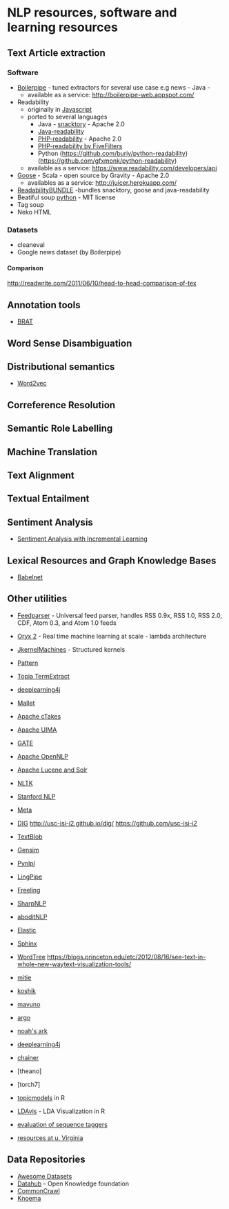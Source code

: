 # NLP resources, software and learning resources 

## Text Article extraction
### Software 
* [Boilerpipe](https://code.google.com/p/boilerpipe/) - tuned extractors for several use case e.g news - Java - 
   - available as a service: http://boilerpipe-web.appspot.com/
* Readability 
   - originally in [Javascript](http://code.google.com/p/arc90labs-readability/) 
   - ported to several languages 
      - Java - [snacktory](https://github.com/karussell/snacktory) - Apache 2.0
      - [Java-readability](https://github.com/basis-technology-corp/Java-readability)
      - [PHP-readability](https://github.com/feelinglucky/php-readability) - Apache 2.0 
      - [PHP-readability by FiveFilters](http://code.fivefilters.org/php-readability)
      - Python (https://github.com/buriy/python-readability)(https://github.com/gfxmonk/python-readability)
   - available as a service: https://www.readability.com/developers/api
* [Goose](https://github.com/jiminoc/goose) - Scala - open source by Gravity - Apache 2.0 
   - availables as a service: http://juicer.herokuapp.com/
* [ReadabilityBUNDLE](https://github.com/srijiths/readabilityBUNDLE) -bundles snacktory, goose and java-readability
* Beatiful soup [python](http://www.crummy.com/software/BeautifulSoup/) - MIT license
* Tag soup
* Neko HTML
### Datasets
* cleaneval
* Google news dataset (by Boilerpipe) 

#### Comparison 
http://readwrite.com/2011/06/10/head-to-head-comparison-of-tex

## Annotation tools
* [BRAT](http://brat.nlplab.org/)

## Word Sense Disambiguation

## Distributional semantics 
  * [Word2vec](https://code.google.com/p/word2vec/)
  
## Correference Resolution 
## Semantic Role Labelling
## Machine Translation
## Text Alignment
## Textual Entailment

## Sentiment Analysis 
* [Sentiment Analysis with Incremental Learning](https://github.com/uiuc-ischool-scanr/SAIL)

## Lexical Resources and Graph Knowledge Bases
  * [Babelnet](http://babelnet.org/)

## Other utilities 
* [Feedparser](http://code.google.com/p/feedparser/) - Universal feed parser, handles RSS 0.9x, RSS 1.0, RSS 2.0, CDF, Atom 0.3, and Atom 1.0 feeds
* [Oryx 2](http://oryx.io/index.html) - Real time machine learning at scale - lambda architecture 
* [JkernelMachines](https://github.com/davidpicard/jkernelmachines) - Structured kernels
* [Pattern](http://www.clips.ua.ac.be/pages/pattern)
* [Topia TermExtract](https://pypi.python.org/pypi/topia.termextract/)
* [deeplearning4j](http://deeplearning4j.org/)
* [Mallet](http://mallet.cs.umass.edu/)
* [Apache cTakes](http://ctakes.apache.org/)
* [Apache UIMA](https://uima.apache.org/)
* [GATE](https://gate.ac.uk/)
* [Apache OpenNLP](http://opennlp.apache.org/)
* [Apache Lucene and Solr](http://lucene.apache.org/)
* [NLTK](http://www.nltk.org/)
* [Stanford NLP](http://nlp.stanford.edu/software/corenlp.shtml)
* [Meta](https://github.com/meta-toolkit/meta)
* [DIG](https://github.com/NextCenturyCorporation/dig) http://usc-isi-i2.github.io/dig/ https://github.com/usc-isi-i2
* [TextBlob](http://textblob.readthedocs.org/en/dev/)
* [Gensim](http://radimrehurek.com/gensim/)
* [Pynlpl](https://github.com/proycon/pynlpl)
* [LingPipe](http://alias-i.com/lingpipe/)
* [Freeling](http://nlp.lsi.upc.edu/freeling/)
* [SharpNLP](https://sharpnlp.codeplex.com/)
* [aboditNLP](http://nlp.abodit.com/)
* [Elastic](https://www.elastic.co/)
* [Sphinx](http://sphinxsearch.com/)
* [WordTree](http://www.jasondavies.com/wordtree/) https://blogs.princeton.edu/etc/2012/08/16/see-text-in-whole-new-waytext-visualization-tools/
* [mitie](https://github.com/mit-nlp/MITIE)
* [koshik](https://github.com/peterexner/KOSHIK)
* [mavuno](https://github.com/metzlerd/mavuno)
* [argo](http://argo.nactem.ac.uk/)
* [noah's ark](http://www.ark.cs.cmu.edu/TweetNLP/)
* [deeplearning4j](http://deeplearning4j.org)
* [chainer](http://chainer.org)
* [theano]
* [torch7]
* [topicmodels](https://cran.r-project.org/web/packages/topicmodels/index.html) in R 
* [LDAvis](https://github.com/cpsievert/LDAvis/) - LDA Visualization in R

* [evaluation of sequence taggers](http://fnl.es/a-review-of-sparse-sequence-taggers.html)
* [resources at u. Virginia](http://www.cs.virginia.edu/~hw5x/Course/Text-Mining-2015-Spring/_site/resources/)

## Data Repositories 
 * [Awesome Datasets](https://github.com/caesar0301/awesome-public-datasets)
 * [Datahub](http://datahub.io/) - Open Knowledge foundation
 * [CommonCrawl](http://commoncrawl.org/)
 * [Knoema](http://knoema.es/)

